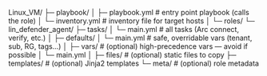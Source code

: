 Linux_VM/
├─ playbook/
│  ├─ playbook.yml          # entry point playbook (calls the role)
│  └─ inventory.yml         # inventory file for target hosts
│
└─ roles/
   └─ lin_defender_agent/
      ├─ tasks/
      │  └─ main.yml        # all tasks (Arc connect, verify, etc.)
      │
      ├─ defaults/
      │  └─ main.yml        # safe, overridable vars (tenant, sub, RG, tags…)
      │
      ├─ vars/              # (optional) high-precedence vars — avoid if possible
      │  └─ main.yml
      │
      ├─ files/             # (optional) static files to copy
      ├─ templates/         # (optional) Jinja2 templates
      └─ meta/              # (optional) role metadata
